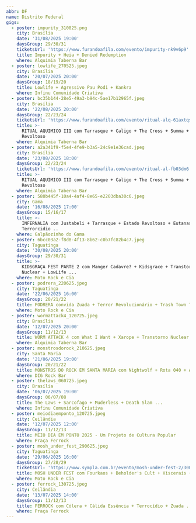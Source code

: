 ```yaml
---
abbr: DF
name: Distrito Federal
gigs:
  - poster: impurity_310825.png
    city: Brasília
    date: '31/08/2025 19:00'
    daysGroup: 29/30/31
    ticketsUrl: 'https://www.furandoafila.com/evento/impurity-nk9v6p9'
    title: Impurity + Heia + Denied Redemption
    where: Alquimia Taberna Bar
  - poster: lowlife_270525.jpeg
    city: Brasília
    date: '20/07/2025 20:00'
    daysGroup: 18/19/20
    title: Lowlife + Agressivo Pau Podi + Kankra
    where: Infinu Comunidade Criativa
  - poster: bc35b144-28e5-49a3-b94c-5ae17b12965f.jpeg
    city: Brasília
    date: '22/08/2025 20:00'
    daysGroup: 22/23/24
    ticketsUrl: 'https://www.furandoafila.com/evento/ritual-alq-61axtqs'
    title: >-
      RITUAL AQUIMICO III com Tarrasque + Caligo + The Cross + Summa + Estado
      Revoltoso
    where: Alquimia Taberna Bar
  - poster: a2a341f9-f5e4-4fe9-b3a5-24c9e1e36cad.jpeg
    city: Brasília
    date: '23/08/2025 18:00'
    daysGroup: 22/23/24
    ticketsUrl: 'https://www.furandoafila.com/evento/ritual-al-fb03dm6'
    title: >-
      RITUAL AQUIMICO III com Tarrasque + Caligo + The Cross + Summa + Estado
      Revoltoso
    where: Alquimia Taberna Bar
  - poster: 580b445f-10a4-4af4-8e65-e2203dba30c6.jpeg
    city: Gama
    date: '16/08/2025 17:00'
    daysGroup: 15/16/17
    title: >-
      INFERNALIA com Justabeli + Tarrasque + Estado Revoltoso + Eutanasia +
      Terrorcidio ..
    where: Galpãozinho do Gama
  - poster: 6bcc03a2-f8d8-4f13-8b62-c0b7fc82b4c7.jpeg
    city: Taguatinga
    date: '30/08/2025 20:00'
    daysGroup: 29/30/31
    title: >-
      KIDSGRAÇA FEST PARTE 2 com Manger Cadavre? + Kidsgrace + Transtorno
      Nuclear + LowLife ...
    where: Moto Rock e Cia
  - poster: podrera_220625.jpeg
    city: Taguatinga
    date: '22/06/2025 16:00'
    daysGroup: 20/21/22
    title: PODRERA convida Zuada + Terror Revolucionário + Trash Town Terror ...
    where: Moto Rock e Cia
  - poster: wormattack4_120725.jpeg
    city: Brasília
    date: '12/07/2025 20:00'
    daysGroup: 11/12/13
    title: WORM ATTACK 4 com What I Want + Xarope + Transtorno Nuclear ...
    where: Alquimia Taberna Bar
  - poster: monstrosdorock_210625.jpeg
    city: Santa Maria
    date: '21/06/2025 19:00'
    daysGroup: 20/21/22
    title: MONSTROS DO ROCK EM SANTA MARIA com Nightwolf + Rota 040 + Amazing + Elysius
    where: DIG Rock Bar
  - poster: thelaws_060725.jpeg
    city: Brasília
    date: '06/07/2025 19:00'
    daysGroup: 06/07/08
    title: The Laws + Sarcofago + Muderless + Death Slam ...
    where: Infinu Comunidade Criativa
  - poster: meiodiaemponto_120725.jpeg
    city: Ceilândia
    date: '12/07/2025 12:00'
    daysGroup: 11/12/13
    title: MEIO DIA EM PONTO 2025 - Um Projeto de Cultura Popular
    where: Praça Ferrock
  - poster: mosh_under_fest_290625.jpeg
    city: Taguatinga
    date: '29/06/2025 16:00'
    daysGroup: 27/28/29
    ticketsUrl: 'https://www.sympla.com.br/evento/mosh-under-fest-2/3003500'
    title: MOSH UNDER FEST com Fourkaos + Beholder's Cult + Viscerais + Morbid Devournment
    where: Moto Rock e Cia
  - poster: ferrock_130725.jpeg
    city: Ceilândia
    date: '13/07/2025 14:00'
    daysGroup: 11/12/13
    title: FERROCK com Cólera + Cálida Essência + Terrocídio + Zuada ...
    where: Praça Ferrock
---
```


